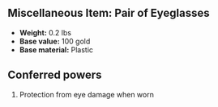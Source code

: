 ## Miscellaneous Item: Pair of Eyeglasses
- **Weight:** 0.2 lbs
- **Base value:** 100 gold
- **Base material:** Plastic
## Conferred powers
1. Protection from eye damage when worn
